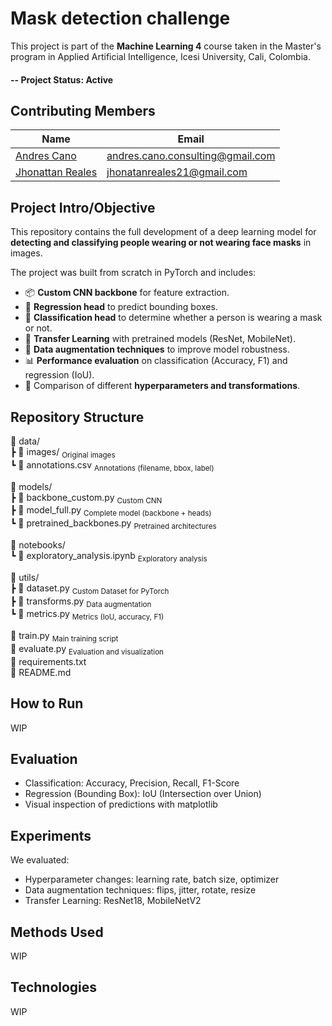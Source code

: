 # Mask detection challenge
This project is part of the **Machine Learning 4** course taken in the Master's program in Applied Artificial Intelligence, Icesi University, Cali, Colombia.

#### -- Project Status: Active

## Contributing Members

|Name     |  Email   | 
|---------|-----------------|
|[Andres Cano](https://github.com/Can0land)| andres.cano.consulting@gmail.com     | 
|[Jhonattan Reales](https://github.com/JhonattanReales21) | jhonatanreales21@gmail.com      |

## Project Intro/Objective

This repository contains the full development of a deep learning model for **detecting and classifying people wearing or not wearing face masks** in images.

The project was built from scratch in PyTorch and includes:

- 📦 **Custom CNN backbone** for feature extraction.
- 🧠 **Regression head** to predict bounding boxes.
- 🧠 **Classification head** to determine whether a person is wearing a mask or not.
- 🔁 **Transfer Learning** with pretrained models (ResNet, MobileNet).
- 🔄 **Data augmentation techniques** to improve model robustness.
- 📊 **Performance evaluation** on classification (Accuracy, F1) and regression (IoU).
- 🧪 Comparison of different **hyperparameters and transformations**.

## Repository Structure
📂 data/  
┣ 📂 images/ <sub>Original images</sub>  
┗ 📄 annotations.csv <sub>Annotations (filename, bbox, label)</sub>  

📂 models/  
┣ 📄 backbone_custom.py <sub>Custom CNN</sub>  
┣ 📄 model_full.py <sub>Complete model (backbone + heads)</sub>  
┗ 📄 pretrained_backbones.py <sub>Pretrained architectures</sub>  

📂 notebooks/  
┗ 📒 exploratory_analysis.ipynb <sub>Exploratory analysis</sub>  
  
📂 utils/  
┣ 📄 dataset.py <sub>Custom Dataset for PyTorch</sub>  
┣ 📄 transforms.py <sub>Data augmentation</sub>  
┗ 📄 metrics.py <sub>Metrics (IoU, accuracy, F1)</sub>  
  
📄 train.py <sub>Main training script</sub>  
📄 evaluate.py <sub>Evaluation and visualization</sub>  
📄 requirements.txt  
📄 README.md  

## How to Run
WIP

## Evaluation
- Classification: Accuracy, Precision, Recall, F1-Score
- Regression (Bounding Box): IoU (Intersection over Union)
- Visual inspection of predictions with matplotlib

## Experiments
We evaluated:
- Hyperparameter changes: learning rate, batch size, optimizer
- Data augmentation techniques: flips, jitter, rotate, resize
- Transfer Learning: ResNet18, MobileNetV2

## Methods Used
WIP

## Technologies
WIP
